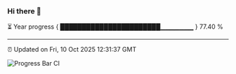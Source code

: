 ### Hi there 👋

⏳ Year progress { ███████████████████████▁▁▁▁▁▁▁ } 77.40 %

---

⏰ Updated on Fri, 10 Oct 2025 12:31:37 GMT

![Progress Bar CI](https://github.com/liununu/liununu/workflows/Progress%20Bar%20CI/badge.svg)
